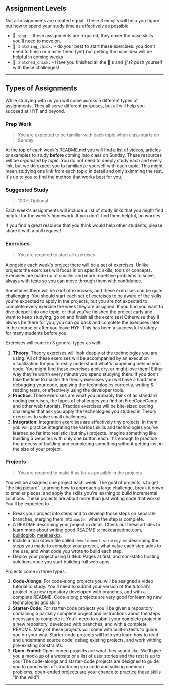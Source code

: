 ## Assignment Levels

Not all assignments are created equal. These 3 emoji's will help you figure out how to spend your study time as effectively as possible.

- :egg: `:egg:` - these assignments are required, they cover the base skills you'll need to move on.
- :hatching_chick: `:hatching_chick:` - do your best to start these exercises. you don't need to finish or master them (yet) but getting the main idea will be helpful in coming weeks
- :hatched_chick: `:hatched_chick:` - Have you finished all the :egg:'s and :hatching_chick:'s? push yourself with these challenges!

---

## Types of Assignments

While studying with us you will come across 5 different types of assignments. They all serve different purposes, but all will help you succeed at HYF and beyond.

### Prep Work

> You are expected to be familiar with each topic when class starts on Sunday

At the top of each week's README.md you will find a list of videos, articles or examples to study **before** coming into class on Sunday. These resources will be _organized by topic_. You do not need to deeply study each and every link, but we do expect you to familiarize yourself with each topic. This might mean studying one link from each topic in detail and only skimming the rest. It's up to you to find the method that works best for you.

### Suggested Study

> 100% Optional

Each week's assignments will include a list of study links that you might find helpful for the week's homework.  If you don't find them helpful, no worries.

If you find a great resource that you think would help other students, please share it with a pull request!

### Exercises

> You are required to start all exercises

Alongside each week's project there will be a set of exercises. Unlike projects the exercises will focus in on specific skills, tools or concepts. Exercises are made up of smaller and more repetitive problems to solve, always with tests so you can move through them with confidence.

Sometimes there will be _a lot_ of exercises, and these exercises can be quite challenging. You should start each set of exercises to be aware of the skills you're expected to apply in the projects, but you are not expected to complete every exercise the week they are assigned. If you find you want to dive deeper into one topic, or that you've finished the project early and want to keep studying, go on and finish all the exercises! Otherwise they'll always be there for you, you can go back and complete the exercises later in the course or after you leave HYF. This has been a successful strategy for many students before you.

Exercises will come in 3 general types as well:

1. **Theory**: Theory exercises will look deeply at the technologies you are using. All of these exercises will be accompanied by an execution visualization for you to really understand what's happening behind your code. You might find these exercises a bit dry, or might love them! Either way they're worth every minute you spend studying them. If you don't take the time to master the theory exercises you will have a hard time debugging your code, applying the technologies correctly, writing & reading tests, or effectively using the developer tools.
1. **Practice**: These exercises are what you probably think of as standard coding exercises, the types of challenges you find on FreeCodeCamp and other web tutorials. Practice exercises will be bite-sized coding challenges that ask you apply the technologies you studied in Theory exercises to solve small challenges.
1. **Integration**: Integration exercises are effectively tiny projects. In them you will practice integrating the various skills and technologies you've learned so far into realistic (but tiny) projects. Imagine something like building 5 websites with only one button each. It's enough to practice the process of building and completing something without getting lost in the size of your project.


### Projects

> You are required to make it as far as possible in the projects

You will be assigned one project each week. The goal of projects is to get "the big picture". Learning how to approach a large challenge, break it down to smaller pieces, and apply the skills you're learning to build incremental solutions. These projects are about more than just writing code that works! You'll be expected to ...

- Break your project into steps and to develop those steps on separate branches, merging them into `master` when the step is complete.
- A README describing your project in detail. Check out these articles to learn more about writing good README's: [makeareadme.com](https://www.makeareadme.com/), [bulldogjob](https://bulldogjob.com/news/449-how-to-write-a-good-readme-for-your-github-project), [meakaakka](https://medium.com/@meakaakka/a-beginners-guide-to-writing-a-kickass-readme-7ac01da88ab3).
- Inclide a markdown file called `development-strategy.md` describing the steps you made to complete your project, what value each step adds to the use, and what code you wrote to build each step.
- Deploy your project using GitHub Pages at first, and non-static hosting solutions once you start building full web apps.

Projects come in three types:

1. **Code-Alongs**: For code-along projects you will be assigned a video tutorial to study. You'll need to submit your version of the tutorial's project in a new repository developed with branches, and with a complete README. Code-along projects are very good for learning new technologies and skills
1. **Starter-Code**: For starter-code projects you'll be given a repository containing a partially complete project and instructions about the steps necessary to complete it. You'll need to submit your complete project in a new repository, developed with branches, and with a complete README. Many of these projects will come with built-in tests to guide you on your way. Starter-code projects will help you learn how to read and understand source code, debug existing projects, and work withing pre-existing constraints.
1. **Open-Ended**: Open-ended projects are what they sound like. We'll give you a mock-up of a website or a list of user stories and the rest is up to you! The code-alongs and starter-code projects are designed to guide you to good ways of structuring you code and solving common problems, open-ended projects are your chance to practice these skills "in the wild"!

---

